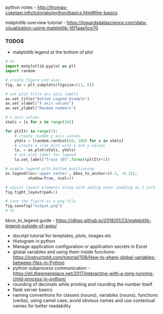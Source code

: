 python notes -  http://thomas-cokelaer.info/tutorials/python/basics.html#the-basics

matplotlib overview tutorial - https://towardsdatascience.com/data-visualization-using-matplotlib-16f1aae5ce70


### TODOS
* matplotlib legend at the bottom of plot
```python
# %%
import matplotlib.pyplot as plt
import random

# create figure and axes
fig, ax = plt.subplots(figsize=(11, 6))

# set plot title ans axis labels
ax.set_title("Bottom Legend Example")
ax.set_xlabel("X axis values")
ax.set_ylabel("Random numbers")

# x axis values
xVals = [x for x in range(20)]

for pltItr in range(5):
    # create random y axis values
    yVals = [random.randint(50, 100) for x in xVals]
    # create a line plot with x and y values
    la, = ax.plot(xVals, yVals)
    # set plot label for legend
    la.set_label("Trace {0}".format(pltItr+1))

# enable legend with bottom positioning
ax.legend(loc='upper center', bbox_to_anchor=(0.5, -0.15),
          shadow=True, ncol=5)

# adjust layout elements along with adding outer padding as 1 inch
fig.tight_layout(pad=1)

# save the figure as a png file
fig.savefig("output.png")
# %%
```
bbox_to_legend guide - https://jdhao.github.io/2018/01/23/matplotlib-legend-outside-of-axes/
* docxtpl tutorial for templates, plots, images etc
* Histogram in python
* Manage application configuration or application secrets in Excel  
* global variables and using them inside functions- https://instructobit.com/tutorial/108/How-to-share-global-variables-between-files-in-Python
* python subprocess communication - https://eli.thegreenplace.net/2017/interacting-with-a-long-running-child-process-in-python/
* rounding of decimals while printing and rounding the number itself
* flask server basics
* naming conventions for classes (nouns), variables (nouns), functions (verbs), using camel case, avoid obvious names and use contextual names for better readability



<!--stackedit_data:
eyJoaXN0b3J5IjpbMTI1ODI4NjIzNywtODkwMjM5MTAwLC0xMT
Q0OTExNDM3LC0zNjQ1ODgxMzYsLTE2MDc1NTY0NjgsLTExOTM5
ODk4NzAsOTkwNTEzMTExLC04ODExMzgzODEsLTk4OTQ3NzI2MS
wtMjA1NjQwNTU1MCwtOTc4NjczNDEsLTMyMzk4ODE0OSwtMTky
Mzc2Mzk0NywzOTQ1Mzc4NjksLTEzOTE0OTU2MDUsLTIyMTg4OT
k3NSw2NjE2NzQwMTQsOTI2Nzk1MzA0LC0zOTg1NDI2MDAsMTE3
MjIzNjI4M119
-->